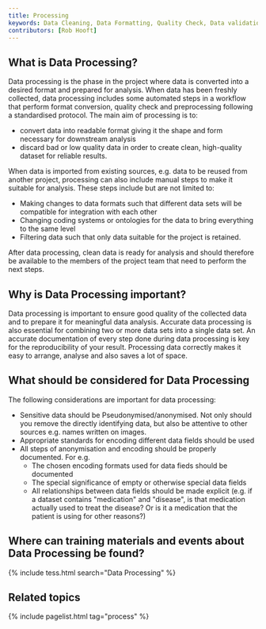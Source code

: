 ```yaml
---
title: Processing
keywords: Data Cleaning, Data Formatting, Quality Check, Data validation
contributors: [Rob Hooft]
---
```


## What is Data Processing?

Data processing is the phase in the project where data is converted into a desired format and prepared for analysis. When data has been freshly collected, data processing includes some automated steps in a workflow that perform format conversion, quality check and preprocessing following a standardised protocol. The main aim of processing is to:
 * convert data into readable format giving it the shape and form necessary for downstream analysis 
 * discard bad or low quality data in order to create clean, high-quality dataset for reliable results.

When data is imported from existing sources, e.g. data to be reused from another project, processing can also include manual steps to make it suitable for analysis. These steps include but are not limited to:
 * Making changes to data formats such that different data sets will be compatible for integration with each other
 * Changing coding systems or ontologies for the data to bring everything to the same level
 * Filtering data such that only data suitable for the project is retained.

 After data processing, clean data is ready for analysis and should therefore be available to the members of the project team that need to perform the next steps.

## Why is Data Processing important?

Data processing is important to ensure good quality of the collected data and to prepare it for meaningful data analysis. Accurate data processing is also essential for combining two or more data sets into a single data set. An accurate documentation of every step done during data processing is key for the reproducibility of your result. Processing data correctly makes it easy to arrange, analyse and also saves a lot of space.

## What should be considered for Data Processing

The following considerations are important for data processing:

* Sensitive data should be Pseudonymised/anonymised. Not only should you remove the directly identifying data, but also be attentive to other sources e.g. names written on images.
* Appropriate standards for encoding different data fields should be used
* All steps of anonymisation and encoding should be properly documented. For e.g.
    * The chosen encoding formats used for data fieds should be documented
    * The special significance of empty or otherwise special data fields
    * All relationships between data fields should be made explicit (e.g. if a dataset contains "medication" and "disease", is that medication actually used to treat the disease? Or is it a medication that the patient is using for other reasons?)

## Where can training materials and events about Data Processing be found?

{% include tess.html search="Data Processing" %}

## Related topics

{% include pagelist.html tag="process" %}


<!--## External links
missing content -->
